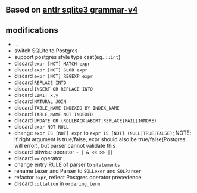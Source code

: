 ## Based on [antlr sqlite3 grammar-v4](https://github.com/antlr/grammars-v4/tree/3a73a199cc31fb600c5d7b0f141cedd168933e20/sql/sqlite)

## modifications
- ...
- switch SQLite to Postgres
- support postgres style type cast(eg. `::int`)
- discard `expr [NOT] MATCH expr`
- discard `expr [NOT] GLOB expr`
- discard `expr [NOT] REGEXP expr`
- discard `REPLACE INTO`
- discard `INSERT OR REPLACE INTO`
- discard `LIMIT x,y`
- discard `NATURAL JOIN`
- discard `TABLE_NAME INDEXED BY INDEX_NAME`
- discard `TABLE_NAME NOT INDEXED`
- discard `UPDATE OR (ROLLBACK|ABORT|REPLACE|FAIL|IGNORE)`
- discard `expr NOT NULL`
- change `expr IS [NOT] expr` to `expr IS [NOT] (NULL|TRUE|FALSE)`; NOTE: if right argument is true/false, expr 
  should also be true/false(Postgres will error), but parser cannot validate this
- discard bitwise operator `~ | & << >> ||`
- discard `==` operator
- change entry RULE of parser to `statements`
- rename Lexer and Parser to `SQLLexer` and `SQLParser`
- refactor `expr`, reflect Postgres operator precedence
- discard `collation` in `ordering_term`